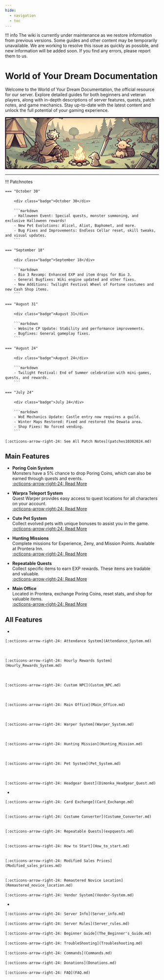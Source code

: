 ```yaml
---
hide:
  - navigation
  - toc
---
```

!!! info
    The wiki is currently under maintenance as we restore information from previous versions. Some guides and other content may be temporarily unavailable. We are working to resolve this issue as quickly as possible, and new information will be added soon. If you find any errors, please report them to us.

# World of Your Dream Documentation
Welcome to the World of Your Dream Documentation, the official resource for our server. Explore detailed guides for both beginners and veteran players, along with in-depth descriptions of server features, quests, patch notes, and game mechanics. Stay up-to-date with the latest content and unlock the full potential of your gaming experience.

![Image title](img/wiki-title.jpg)

---

!!! Patchnotes

    === "October 30"

        <div class="badge">October 30</div>

        ```markdown
        - Halloween Event: Special quests, monster summoning, and exclusive Halloween rewards!
        - New Pet Evolutions: Alicel, Aliot, Baphomet, and more.
        - Bug Fixes and Improvements: Endless Cellar reset, skill tweaks, and visual updates.
        ```

    === "September 18"

        <div class="badge">September 18</div>

        ```markdown
        - Bio 3 Revamp: Enhanced EXP and item drops for Bio 3.
        - General Bugfixes: Wiki engine updated and other fixes.
        - New Additions: Twilight Festival Wheel of Fortune costumes and new Cash Shop items.
        ```

    === "August 31"

        <div class="badge">August 31</div>

        ```markdown
        - Website CP Update: Stability and performance improvements.
        - Bugfixes: General gameplay fixes.
        ```

    === "August 24"

        <div class="badge">August 24</div>

        ```markdown
        - Twilight Festival: End of Summer celebration with mini-games, quests, and rewards.
        ```

    === "July 24"

        <div class="badge">July 24</div>

        ```markdown
        - WoE Mechanics Update: Castle entry now requires a guild.
        - Winter Maps Restored: Fixed and restored the Dewata area.
        - Shop Fixes: No forced vending.
        ```

    [:octicons-arrow-right-24: See All Patch Notes](patches10302024.md)


## Main Features

<div class="grid cards" markdown>

- **Poring Coin System**  
  Monsters have a 5% chance to drop Poring Coins, which can also be earned through quests and events.  
  [:octicons-arrow-right-24: Read More](Poring_Coins_System.md)

- **Warpra Teleport System**  
  Quest Warper provides easy access to quest locations for all characters on your account.  
  [:octicons-arrow-right-24: Read More](Warper_System.md)

- **Cute Pet System**  
  Collect evolved pets with unique bonuses to assist you in the game.  
  [:octicons-arrow-right-24: Read More](Pet_System.md)

- **Hunting Missions**  
  Complete missions for Experience, Zeny, and Mission Points. Available at Prontera Inn.  
  [:octicons-arrow-right-24: Read More](Hunting_Mission.md)

- **Repeatable Quests**  
  Collect specific items to earn EXP rewards. These items are tradable and valuable.  
  [:octicons-arrow-right-24: Read More](expquests.md)

- **Main Office**  
  Located in Prontera, exchange Poring Coins, reset stats, and shop for valuable items.  
  [:octicons-arrow-right-24: Read More](Main_Office.md)

</div>

## All Features

<div class="grid cards" markdown>

-   

    [:octicons-arrow-right-24: Attendance System](Attendance_System.md)



    [:octicons-arrow-right-24: Hourly Rewards System](Hourly_Rewards_System.md)



    [:octicons-arrow-right-24: Custom NPC](Custom_NPC.md)



    [:octicons-arrow-right-24: Main Office](Main_Office.md)



    [:octicons-arrow-right-24: Warper System](Warper_System.md)



    [:octicons-arrow-right-24: Hunting Mission](Hunting_Mission.md)



    [:octicons-arrow-right-24: Pet System](Pet_System.md)
    


    [:octicons-arrow-right-24: Headgear Quest](Dimonka_Headgear_Quest.md)


-   

    [:octicons-arrow-right-24: Card Exchange](Card_Exchange.md)


    [:octicons-arrow-right-24: Costume Converter](Costume_Converter.md)


    [:octicons-arrow-right-24: Repeatable Quests](expquests.md)

    
    [:octicons-arrow-right-24: How to Start](How_to_start.md)


    [:octicons-arrow-right-24: Modified Sales Prices](Modified_sales_prices.md)


    [:octicons-arrow-right-24: Remastered Novice Location](Remastered_novice_location.md)
        
    [:octicons-arrow-right-24: Vendor System](Vendor-System.md)

  
- 

    [:octicons-arrow-right-24: Server Info](Server_info.md)

    [:octicons-arrow-right-24: Server Rules](Server_rules.md)

    [:octicons-arrow-right-24: Beginner Guide](The_Beginner's_Guide.md)

    [:octicons-arrow-right-24: TroubleShooting](Troubleshooting.md)
        
    [:octicons-arrow-right-24: Commands](Commands.md)
    
    [:octicons-arrow-right-24: Donations](Donations.md)
        
    [:octicons-arrow-right-24: FAQ](FAQ.md)





</div>
